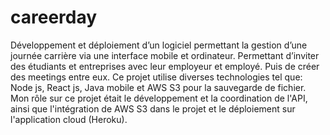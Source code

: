 # careerday

Développement et déploiement d’un logiciel permettant la gestion d’une journée carrière via une interface mobile et ordinateur. Permettant d’inviter des étudiants et entreprises avec leur employeur et employé. Puis de créer des meetings entre eux. Ce projet utilise diverses technologies tel que: Node js, React js, Java mobile et AWS S3 pour la sauvegarde de fichier. Mon rôle sur ce projet était le développement et la coordination de l'API, ainsi que l'intégration de AWS S3 dans le projet et le déploiement sur l'application cloud (Heroku).
